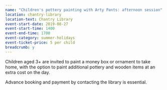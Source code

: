 ```yaml
---
name: "Children's pottery painting with Arty Pants: afternoon session"
location: chantry-library
location-text: Chantry Library
event-start-date: 2019-08-27
event-start-time: 1400
event-end-time: 1700
event-category: summer-holidays
event-ticket-price: 5 per child
breadcrumb: y
---
```


Children aged 3+ are invited to paint a money box or ornament to take home, with the option to paint additional pottery and wooden items at an extra cost on the day.

Advance booking and payment by contacting the library is essential.
